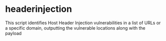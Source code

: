 # headerinjection
This script identifies Host Header Injection vulnerabilities in a list of URLs or a specific domain, outputting the vulnerable locations along with the payload
